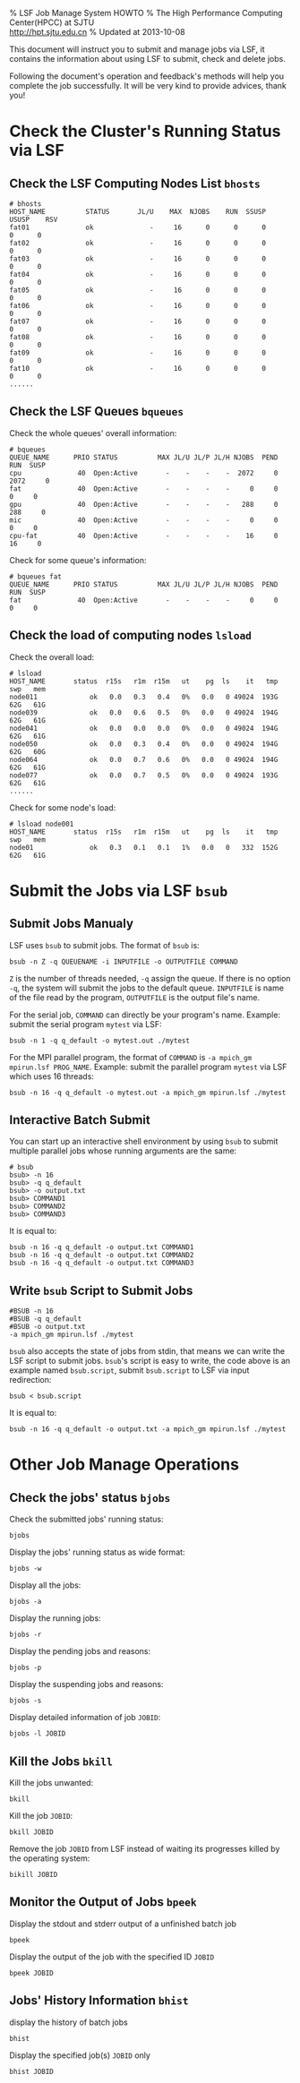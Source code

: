 % LSF Job Manage System HOWTO
% The High Performance Computing Center(HPCC) at SJTU \
<http://hpt.sjtu.edu.cn>
% Updated at 2013-10-08

This document will instruct you to submit and manage jobs via LSF, it contains the information about using LSF to submit, check and delete jobs.

Following the document's operation and feedback's methods will help you complete the job successfully. It will be very kind to provide advices, thank you!

Check the Cluster's Running Status via LSF
======

Check the LSF Computing Nodes List ```bhosts```
------

    # bhosts
    HOST_NAME          STATUS       JL/U    MAX  NJOBS    RUN  SSUSP  USUSP    RSV
    fat01              ok              -     16      0      0      0      0      0
    fat02              ok              -     16      0      0      0      0      0
    fat03              ok              -     16      0      0      0      0      0
    fat04              ok              -     16      0      0      0      0      0
    fat05              ok              -     16      0      0      0      0      0
    fat06              ok              -     16      0      0      0      0      0
    fat07              ok              -     16      0      0      0      0      0
    fat08              ok              -     16      0      0      0      0      0
    fat09              ok              -     16      0      0      0      0      0
    fat10              ok              -     16      0      0      0      0      0
    ......

Check the LSF Queues ```bqueues```
------

Check the whole queues' overall information:

    # bqueues
    QUEUE_NAME      PRIO STATUS          MAX JL/U JL/P JL/H NJOBS  PEND   RUN  SUSP
    cpu              40  Open:Active       -    -    -    -  2072     0  2072     0
    fat              40  Open:Active       -    -    -    -     0     0     0     0
    gpu              40  Open:Active       -    -    -    -   288     0   288     0
    mic              40  Open:Active       -    -    -    -     0     0     0     0
    cpu-fat          40  Open:Active       -    -    -    -    16     0    16     0

Check for some queue's information:

    # bqueues fat
    QUEUE_NAME      PRIO STATUS          MAX JL/U JL/P JL/H NJOBS  PEND   RUN  SUSP
    fat              40  Open:Active       -    -    -    -     0     0     0     0

Check the load of computing nodes ```lsload```
------

Check the overall load:

    # lsload
    HOST_NAME       status  r15s   r1m  r15m   ut    pg  ls    it   tmp   swp   mem
    node011             ok   0.0   0.3   0.4   0%   0.0   0 49024  193G   62G   61G
    node039             ok   0.0   0.6   0.5   0%   0.0   0 49024  194G   62G   61G
    node041             ok   0.0   0.0   0.0   0%   0.0   0 49024  194G   62G   61G
    node050             ok   0.0   0.3   0.4   0%   0.0   0 49024  194G   62G   60G
    node064             ok   0.0   0.7   0.6   0%   0.0   0 49024  194G   62G   61G
    node077             ok   0.0   0.7   0.5   0%   0.0   0 49024  193G   62G   61G
    ......

Check for some node's load:

    # lsload node001
    HOST_NAME       status  r15s   r1m  r15m   ut    pg  ls    it   tmp   swp   mem
    node01              ok   0.3   0.1   0.1   1%   0.0   0   332  152G   62G   61G

Submit the Jobs via LSF ```bsub```
======

Submit Jobs Manualy
------

LSF uses ```bsub``` to submit jobs. The format of ```bsub``` is:

    bsub -n Z -q QUEUENAME -i INPUTFILE -o OUTPUTFILE COMMAND

```Z``` is the number of threads needed, ```-q``` assign the queue. If there is no option ```-q```, the system will submit the jobs to the default queue. ```INPUTFILE``` is name of the file read by the program, ```OUTPUTFILE``` is the output file's name.

For the serial job, ```COMMAND``` can directly be your program's name. Example: submit the serial program ```mytest``` via LSF:

    bsub -n 1 -q q_default -o mytest.out ./mytest

For the MPI parallel program, the format of ```COMMAND``` is ```-a mpich_gm mpirun.lsf PROG_NAME```. Example: submit the parallel program ```mytest``` via LSF which uses 16 threads:

    bsub -n 16 -q q_default -o mytest.out -a mpich_gm mpirun.lsf ./mytest

Interactive Batch Submit
------

You can start up an interactive shell environment by using ```bsub``` to submit multiple parallel jobs whose running arguments are the same:

    # bsub
    bsub> -n 16
    bsub> -q q_default
    bsub> -o output.txt
    bsub> COMMAND1
    bsub> COMMAND2
    bsub> COMMAND3

It is equal to:

    bsub -n 16 -q q_default -o output.txt COMMAND1
    bsub -n 16 -q q_default -o output.txt COMMAND2
    bsub -n 16 -q q_default -o output.txt COMMAND3

Write ```bsub``` Script to Submit Jobs
------

    #BSUB -n 16
    #BSUB -q q_default
    #BSUB -o output.txt
    -a mpich_gm mpirun.lsf ./mytest

```bsub``` also accepts the state of jobs from stdin, that means we can write the LSF script to submit jobs. ```bsub```'s script is easy to write, the code above is an example named ```bsub.script```, submit ```bsub.script``` to LSF via input redirection:

    bsub < bsub.script

It is equal to:

    bsub -n 16 -q q_default -o output.txt -a mpich_gm mpirun.lsf ./mytest

Other Job Manage Operations
======

Check the jobs' status ```bjobs```
------

Check the submitted jobs' running status:

    bjobs

Display the jobs' running status as wide format:

    bjobs -w

Display all the jobs:

    bjobs -a

Display the running jobs:

    bjobs -r

Display the pending jobs and reasons:

    bjobs -p

Display the suspending jobs and reasons:

    bjobs -s

Display detailed information of job ```JOBID```:

    bjobs -l JOBID

Kill the Jobs ```bkill```
------

Kill the jobs unwanted:

    bkill

Kill the job ```JOBID```:

    bkill JOBID

Remove the job ```JOBID``` from LSF instead of waiting its progresses killed by the operating system:

    bikill JOBID

Monitor the Output of Jobs ```bpeek```
------

Display the stdout and stderr output of a unfinished batch job

    bpeek

Display the output of the job with the specified ID ```JOBID```

    bpeek JOBID

Jobs' History Information ```bhist```
------

display the history of batch jobs

    bhist

Display the specified job(s) ```JOBID``` only

    bhist JOBID
